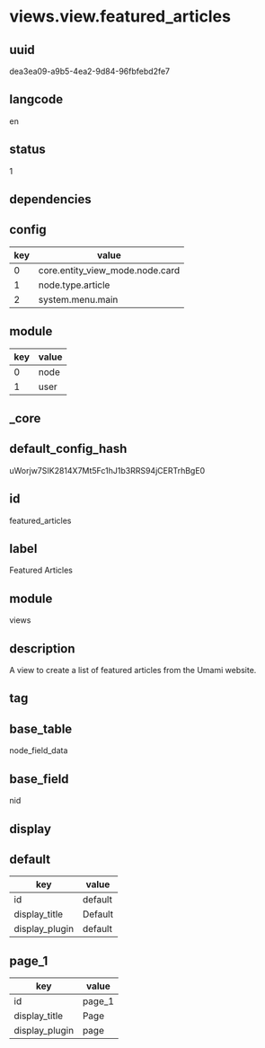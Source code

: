 # views.view.featured_articles

## uuid
dea3ea09-a9b5-4ea2-9d84-96fbfebd2fe7

## langcode
en

## status
1

## dependencies

## config
|key|value|
|-|-|
|0|core.entity_view_mode.node.card|
|1|node.type.article|
|2|system.menu.main|


## module
|key|value|
|-|-|
|0|node|
|1|user|


## _core

## default_config_hash
uWorjw7SIK2814X7Mt5Fc1hJ1b3RRS94jCERTrhBgE0

## id
featured_articles

## label
Featured Articles

## module
views

## description
A view to create a list of featured articles from the Umami website.

## tag


## base_table
node_field_data

## base_field
nid

## display

## default
|key|value|
|-|-|
|id|default|
|display_title|Default|
|display_plugin|default|


## page_1
|key|value|
|-|-|
|id|page_1|
|display_title|Page|
|display_plugin|page|

